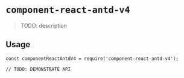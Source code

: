 # `component-react-antd-v4`

> TODO: description

## Usage

```
const componentReactAntdV4 = require('component-react-antd-v4');

// TODO: DEMONSTRATE API
```
